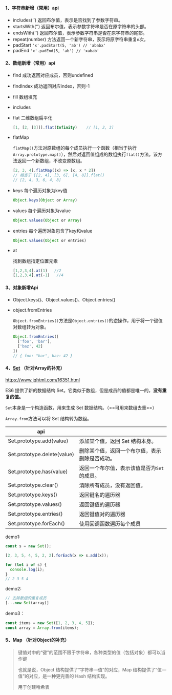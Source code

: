 #### 1、字符串新增（常用）api

- includes(‘’)	返回布尔值，表示是否找到了参数字符串。
- startsWith(‘’) 返回布尔值，表示参数字符串是否在原字符串的头部。
- endsWith(‘’)  返回布尔值，表示参数字符串是否在原字符串的尾部。
- repeat(number)  方法返回一个新字符串，表示将原字符串重复`n`次。
- padStart  `'x'.padStart(5, 'ab') // 'ababx'`
- padEnd    `'x'.padEnd(5, 'ab') // 'xabab'`

#### 2、数组新增（常用）api

- find  成功返回对应成员，否则undefined

- findIndex  成功返回对应index，否则-1

- fill 数组填充

- includes

- flat  二维数组扁平化

	```js
	[1, [2, [3]]].flat(Infinity)	// [1, 2, 3]
	```
	
- flatMap  

  `flatMap()`方法对原数组的每个成员执行一个函数（相当于执行`Array.prototype.map()`），然后对返回值组成的数组执行`flat()`方法。该方法返回一个新数组，不改变原数组。

  ```js
  [2, 3, 4].flatMap((x) => [x, x * 2])
  // 相当于 [[2, 4], [3, 6], [4, 8]].flat()
  // [2, 4, 3, 6, 4, 8]
  ```

- keys 每个遍历对象为key值

	````js
	Object.keys(Object or Array)
	
- values 每个遍历对象为value

	````js
	Object.values(Object or Array)
	
- entries 每个遍历对象包含了key和value

	````js
	Object.values(Object or entries)
	
- at  

	找到数组指定位置元素

	```js
	[1,2,3,4].at(1)   //2
	[1,2,3,4].at(-1)   //4
	```
	

#### 3、对象新增Api

- Object.keys()、Object.values()、Object.entries()

- object.fromEntries

	`Object.fromEntries()`方法是`Object.entries()`的逆操作，用于将一个键值对数组转为对象。

	```js
	Object.fromEntries([
	  ['foo', 'bar'],
	  ['baz', 42]
	])
	// { foo: "bar", baz: 42 }
	```

#### 4、[Set](https://es6.ruanyifeng.com/#docs/set-map) （针对Array的补充）

https://www.jqhtml.com/16351.html

ES6 提供了新的数据结构 Set。它类似于数组，但是成员的值都是唯一的，**没有重复的值。**

`Set`本身是一个构造函数，用来生成 Set 数据结构。（==可用来数组去重==）

`Array.from`方法可以将 Set 结构转为数组。

| api                         |                                                |
| --------------------------- | ---------------------------------------------- |
| Set.prototype.add(value)    | 添加某个值，返回 Set 结构本身。                |
| Set.prototype.delete(value) | 删除某个值，返回一个布尔值，表示删除是否成功。 |
| Set.prototype.has(value)    | 返回一个布尔值，表示该值是否为`Set`的成员。    |
| Set.prototype.clear()       | 清除所有成员，没有返回值。                     |
| Set.prototype.keys()        | 返回键名的遍历器                               |
| Set.prototype.values()      | 返回键值的遍历器                               |
| Set.prototype.entries()     | 返回键值对的遍历器                             |
| Set.prototype.forEach()     | 使用回调函数遍历每个成员                       |

demo1:

```js
const s = new Set();

[2, 3, 5, 4, 5, 2, 2].forEach(x => s.add(x));

for (let i of s) {
  console.log(i);
}
// 2 3 5 4
```

demo2:

```js
// 去除数组的重复成员
[...new Set(array)]
```

demo3：

```js
const items = new Set([1, 2, 3, 4, 5]);
const array = Array.from(items);
```

#### 5、Map （针对Object的补充）

> 键值对中的“键”的范围不限于字符串，各种类型的值（包括对象）都可以当作键
>
> 也就是说，Object 结构提供了“字符串—值”的对应，Map 结构提供了“值—值”的对应，是一种更完善的 Hash 结构实现。
>
> 用于创建哈希表

